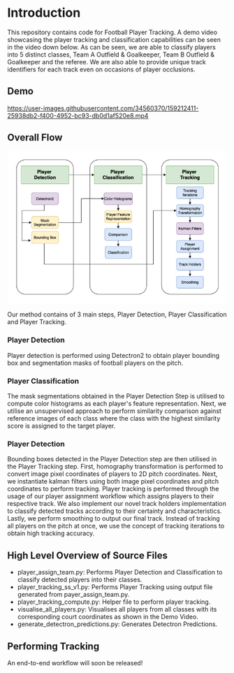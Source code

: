 # Introduction

This repository contains code for Football Player Tracking. A demo video showcasing the player tracking and classification capabilities can be seen in the video down below. As can be seen, we are able to classify players into 5 distinct classes, Team A Outfield & Goalkeeper, Team B Outfield & Goalkeeper and the referee. We are also able to provide unique track identifiers for each track even on occasions of player occlusions.

## Demo

https://user-images.githubusercontent.com/34560370/159212411-25938db2-f400-4952-bc93-db0d1af520e8.mp4


## Overall Flow

![alt text](./demo/overall-flow-chart.png)

Our method contains of 3 main steps, Player Detection, Player Classification and Player Tracking.

### Player Detection

Player detection is performed using Detectron2 to obtain player bounding box and segmentation masks of football players on the pitch.

### Player Classification

The mask segmentations obtained in the Player Detection Step is utilised to compute color histograms as each player's feature representation. Next, we utilise an unsupervised approach to perform similarity comparison against reference images of each class where the class with the highest similarity score is assigned to the target player.

### Player Detection

Bounding boxes detected in the Player Detection step are then utilised in the Player Tracking step. First, homography transformation is performed to convert image pixel coordinates of players to 2D pitch coordinates. Next, we instantiate kalman filters using both image pixel coordinates and pitch coordinates to perform tracking. Player tracking is performed through the usage of our player assignment workflow which assigns players to their respective track. We also implement our novel track holders implementation to classify detected tracks according to their certainty and characteristics. Lastly, we perform smoothing to output our final track. Instead of tracking all players on the pitch at once, we use the concept of tracking iterations to obtain high tracking accuracy.

## High Level Overview of Source Files

- player_assign_team.py: Performs Player Detection and Classification to classify detected players into their classes.
- player_tracking_ss_v1.py: Performs Player Tracking using output file generated from payer_assign_team.py.
- player_tracking_compute.py: Helper file to perform player tracking.
- visualise_all_players.py: Visualises all players from all classes with its corresponding court coordinates as shown in the Demo Video.
- generate_detectron_predictions.py: Generates Detectron Predictions.

## Performing Tracking

An end-to-end workflow will soon be released!
